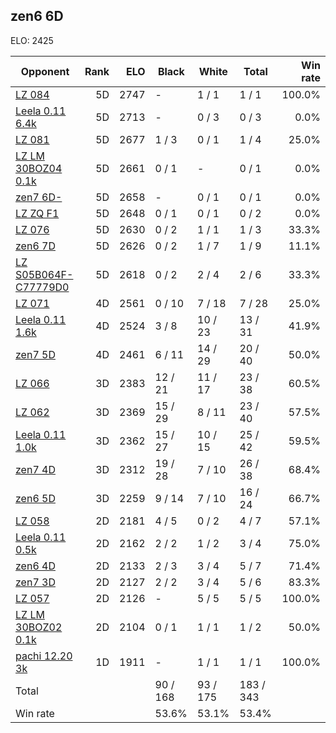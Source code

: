 ## zen6 6D ##

ELO: 2425

Opponent | Rank | ELO | Black | White | Total | Win rate
---------|-----:|----:|-------|-------|-------|-------:
[LZ 084](LZ%20084.md) | 5D | 2747 | - | 1 / 1 | 1 / 1 | 100.0%
[Leela 0.11 6.4k](Leela%200.11%206.4k.md) | 5D | 2713 | - | 0 / 3 | 0 / 3 | 0.0%
[LZ 081](LZ%20081.md) | 5D | 2677 | 1 / 3 | 0 / 1 | 1 / 4 | 25.0%
[LZ LM 30BOZ04 0.1k](LZ%20LM%2030BOZ04%200.1k.md) | 5D | 2661 | 0 / 1 | - | 0 / 1 | 0.0%
[zen7 6D-](zen7%206D-.md) | 5D | 2658 | - | 0 / 1 | 0 / 1 | 0.0%
[LZ ZQ F1](LZ%20ZQ%20F1.md) | 5D | 2648 | 0 / 1 | 0 / 1 | 0 / 2 | 0.0%
[LZ 076](LZ%20076.md) | 5D | 2630 | 0 / 2 | 1 / 1 | 1 / 3 | 33.3%
[zen6 7D](zen6%207D.md) | 5D | 2626 | 0 / 2 | 1 / 7 | 1 / 9 | 11.1%
[LZ S05B064F-C77779D0](LZ%20S05B064F-C77779D0.md) | 5D | 2618 | 0 / 2 | 2 / 4 | 2 / 6 | 33.3%
[LZ 071](LZ%20071.md) | 4D | 2561 | 0 / 10 | 7 / 18 | 7 / 28 | 25.0%
[Leela 0.11 1.6k](Leela%200.11%201.6k.md) | 4D | 2524 | 3 / 8 | 10 / 23 | 13 / 31 | 41.9%
[zen7 5D](zen7%205D.md) | 4D | 2461 | 6 / 11 | 14 / 29 | 20 / 40 | 50.0%
[LZ 066](LZ%20066.md) | 3D | 2383 | 12 / 21 | 11 / 17 | 23 / 38 | 60.5%
[LZ 062](LZ%20062.md) | 3D | 2369 | 15 / 29 | 8 / 11 | 23 / 40 | 57.5%
[Leela 0.11 1.0k](Leela%200.11%201.0k.md) | 3D | 2362 | 15 / 27 | 10 / 15 | 25 / 42 | 59.5%
[zen7 4D](zen7%204D.md) | 3D | 2312 | 19 / 28 | 7 / 10 | 26 / 38 | 68.4%
[zen6 5D](zen6%205D.md) | 3D | 2259 | 9 / 14 | 7 / 10 | 16 / 24 | 66.7%
[LZ 058](LZ%20058.md) | 2D | 2181 | 4 / 5 | 0 / 2 | 4 / 7 | 57.1%
[Leela 0.11 0.5k](Leela%200.11%200.5k.md) | 2D | 2162 | 2 / 2 | 1 / 2 | 3 / 4 | 75.0%
[zen6 4D](zen6%204D.md) | 2D | 2133 | 2 / 3 | 3 / 4 | 5 / 7 | 71.4%
[zen7 3D](zen7%203D.md) | 2D | 2127 | 2 / 2 | 3 / 4 | 5 / 6 | 83.3%
[LZ 057](LZ%20057.md) | 2D | 2126 | - | 5 / 5 | 5 / 5 | 100.0%
[LZ LM 30BOZ02 0.1k](LZ%20LM%2030BOZ02%200.1k.md) | 2D | 2104 | 0 / 1 | 1 / 1 | 1 / 2 | 50.0%
[pachi 12.20 3k](pachi%2012.20%203k.md) | 1D | 1911 | - | 1 / 1 | 1 / 1 | 100.0%
Total | | | 90 / 168 | 93 / 175 | 183 / 343 | 
Win rate| | | 53.6% | 53.1% | 53.4% | 
